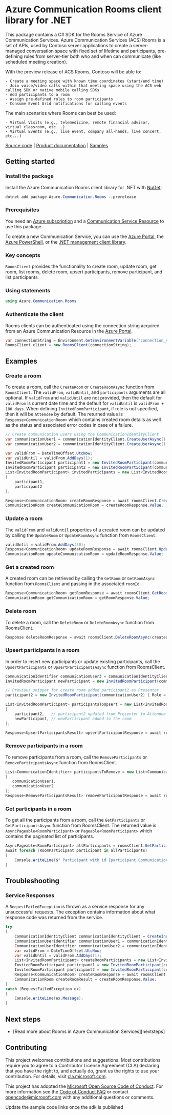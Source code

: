 # Azure Communication Rooms client library for .NET

This package contains a C# SDK for the Rooms Service of Azure Communication Services.
Azure Communication Services (ACS) Rooms is a set of APIs, used by Contoso server applications to create a server-managed conversation space with fixed set of lifetime and participants, pre-defining rules from server-tier both who and when can communicate (like scheduled meeting creation).

With the preview release of ACS Rooms, Contoso will be able to:

    - Create a meeting space with known time coordinates (start/end time)
    - Join voice/video calls within that meeting space using the ACS web calling SDK or native mobile calling SDKs
    - Add participants to a room
    - Assign pre-defined roles to room participants
    - Consume Event Grid notifications for calling events

The main scenarios where Rooms can best be used:

    - Virtual Visits (e.g., telemedicine, remote financial advisor, virtual classroom, etc...)
    - Virtual Events (e.g., live event, company all-hands, live concert, etc...)

[Source code][source] <!--| [Package (NuGet)][package]--> | [Product documentation][product_docs] | [Samples][source_samples]
## Getting started

### Install the package
Install the Azure Communication Rooms client library for .NET with [NuGet][nuget]:

```PowerShell
dotnet add package Azure.Communication.Rooms --prerelease
``` 

### Prerequisites
You need an [Azure subscription][azure_sub] and a [Communication Service Resource][communication_resource_docs] to use this package.

To create a new Communication Service, you can use the [Azure Portal][communication_resource_create_portal], the [Azure PowerShell][communication_resource_create_power_shell], or the [.NET management client library][communication_resource_create_net].

### Key concepts
`RoomsClient` provides the functionality to create room, update room, get room, list rooms, delete room, upsert participants, remove participant, and list participants.

### Using statements
```C# Snippet:Azure_Communication_Rooms_Tests_UsingStatements
using Azure.Communication.Rooms
```

### Authenticate the client
Rooms clients can be authenticated using the connection string acquired from an Azure Communication Resource in the [Azure Portal][azure_portal].

```C# Snippet:Azure_Communication_Rooms_Tests_Samples_CreateRoomsClient
var connectionString = Environment.GetEnvironmentVariable("connection_string") // Find your Communication Services resource in the Azure portal
RoomsClient client = new RoomsClient(connectionString);
```

## Examples
### Create a room
To create a room, call the `CreateRoom` or `CreateRoomAsync` function from `RoomsClient`.
The `validFrom`, `validUntil`, and `participants` arguments are all optional. If `validFrom` and `validUntil` are not provided, then the default for `validFrom` is current date time and the default for `validUntil` is `validFrom + 180 days`.
When defining `InvitedRoomParticipant`, if role is not specified, then it will be `Attendee` by default.
The returned value is `Response<CommunicationRoom>` which contains created room details as well as the status and associated error codes in case of a failure.

```C# Snippet:Azure_Communication_Rooms_Tests_Samples_CreateRoomAsync
// Create communication users using the CommunicationIdentityClient
var communicationUser1 = communicationIdentityClient.CreateUserAsync().Result.Value;
var communicationUser2 = communicationIdentityClient.CreateUserAsync().Result.Value;

var validFrom = DateTimeOffset.UtcNow;
var validUntil = validFrom.AddDays(1);
InvitedRoomParticipant participant1 = new InvitedRoomParticipant(communicationUser1); // If role is not provided, then it is set as Attendee by default
InvitedRoomParticipant participant2 = new InvitedRoomParticipant(communicationUser2) { Role = ParticipantRole.Presenter};
List<InvitedRoomParticipant> invitedParticipants = new List<InvitedRoomParticipant>
{
    participant1,
    participant2
};

Response<CommunicationRoom> createRoomResponse = await roomsClient.CreateRoomAsync(validFrom, validUntil, invitedParticipants);
CommunicationRoom createCommunicationRoom = createRoomResponse.Value;
```

### Update a room
The `validFrom` and `validUntil` properties of a created room can be updated by calling the `UpdateRoom` or `UpdateRoomAsync` function from `RoomsClient`.

```C# Snippet:Azure_Communication_Rooms_Tests_Samples_UpdateRoomAsync
validUntil = validFrom.AddDays(30);
Response<CommunicationRoom> updateRoomResponse = await roomsClient.UpdateRoomAsync(createdRoomId, validFrom, validUntil);
CommunicationRoom updateCommunicationRoom = updateRoomResponse.Value;
```

### Get a created room
A created room can be retrieved by calling the `GetRoom` or `GetRoomAsync` function from `RoomsClient` and passing in the associated `roomId`.

```C# Snippet:Azure_Communication_Rooms_Tests_Samples_GetRoomAsync
Response<CommunicationRoom> getRoomResponse = await roomsClient.GetRoomAsync(createdRoomId);
CommunicationRoom getCommunicationRoom = getRoomResponse.Value;
```

### Delete room
To delete a room, call the `DeleteRoom` or `DeleteRoomAsync` function from RoomsClient.
```C# Snippet:Azure_Communication_Rooms_Tests_Samples_DeleteRoomAsync
Response deleteRoomResponse = await roomsClient.DeleteRoomAsync(createdRoomId);
```

### Upsert participants in a room
In order to insert new participants or update existing participants, call the `UpsertParticipants` or `UpsertParticipantsAsync` function from RoomsClient.

```C# Snippet:Azure_Communication_Rooms_Tests_Samples_UpsertParticipants
CommunicationIdentifier communicationUser3 = communicationIdentityClient.CreateUserAsync().Result.Value;
InvitedRoomParticipant newParticipant = new InvitedRoomParticipant(communicationUser3) { Role = ParticipantRole.Consumer };

// Previous snippet for create room added participant2 as Presenter
participant2 = new InvitedRoomParticipant(communicationUser2) { Role = ParticipantRole.Attendee };

List<InvitedRoomParticipant> participantsToUpsert = new List<InvitedRoomParticipant>
{
    participant2,   // participant2 updated from Presenter to Attendee
    newParticipant, // newParticipant added to the room
};

Response<UpsertParticipantsResult> upsertParticipantResponse = await roomsClient.UpsertParticipantsAsync(createdRoomId, participantsToUpsert);
```

### Remove participants in a room
To remove participants from a room, call the `RemoveParticipants` or `RemoveParticipantsAsync` function from RoomsClient.

```C# Snippet:Azure_Communication_Rooms_Tests_Samples_RemoveParticipants
List<CommunicationIdentifier> participantsToRemove = new List<CommunicationIdentifier>
{
   communicationUser1,
   communicationUser2
};
Response<RemoveParticipantsResult> removeParticipantResponse = await roomsClient.RemoveParticipantsAsync(createdRoomId, participantsToRemove);
```


### Get participants in a room
To get all the participants from a room, call the `GetParticipants` or `GetParticipantsAsync` function from RoomsClient.
The returned value is `AsyncPageable<RoomParticipant>` or `Pageable<RoomParticipant>` which contains the paginated list of participants.
```C# Snippet:Azure_Communication_Rooms_Tests_Samples_GetParticipants
AsyncPageable<RoomParticipant> allParticipants = roomsClient.GetParticipantsAsync(createdRoomId);
await foreach (RoomParticipant participant in allParticipants)
{
    Console.WriteLine($" Participant with id {participant.CommunicationIdentifier.RawId} is a {participant.Role}");
}
```

## Troubleshooting
### Service Responses
A `RequestFailedException` is thrown as a service response for any unsuccessful requests. The exception contains information about what response code was returned from the service.
```C# Snippet:Azure_Communication_RoomsClient_Tests_Troubleshooting
try
{
    CommunicationIdentityClient communicationIdentityClient = CreateInstrumentedCommunicationIdentityClient();
    CommunicationUserIdentifier communicationUser1 = communicationIdentityClient.CreateUserAsync().Result.Value;
    CommunicationUserIdentifier communicationUser2 = communicationIdentityClient.CreateUserAsync().Result.Value;
    var validFrom = DateTimeOffset.UtcNow;
    var validUntil = validFrom.AddDays(1);
    List<InvitedRoomParticipant> createRoomParticipants = new List<InvitedRoomParticipant>();
    InvitedRoomParticipant participant1 = new InvitedRoomParticipant(communicationUser1) { Role = ParticipantRole.Presenter };
    InvitedRoomParticipant participant2 = new InvitedRoomParticipant(communicationUser2) { Role = ParticipantRole.Attendee };
    Response<CommunicationRoom> createRoomResponse = await roomsClient.CreateRoomAsync(validFrom, validUntil, createRoomParticipants);
    CommunicationRoom createRoomResult = createRoomResponse.Value;
}
catch (RequestFailedException ex)
{
    Console.WriteLine(ex.Message);
}
```

## Next steps
- [Read more about Rooms in Azure Communication Services][nextsteps]

## Contributing
This project welcomes contributions and suggestions. Most contributions require you to agree to a Contributor License Agreement (CLA) declaring that you have the right to, and actually do, grant us the rights to use your contribution. For details, visit [cla.microsoft.com][cla].

This project has adopted the [Microsoft Open Source Code of Conduct][coc]. For more information see the [Code of Conduct FAQ][coc_faq] or contact [opencode@microsoft.com][coc_contact] with any additional questions or comments.

<!-- LINKS -->
[azure_sub]: https://azure.microsoft.com/free/dotnet/
[azure_portal]: https://portal.azure.com
[cla]: https://cla.microsoft.com
[coc]: https://opensource.microsoft.com/codeofconduct/
[coc_faq]: https://opensource.microsoft.com/codeofconduct/faq/
[coc_contact]: mailto:opencode@microsoft.com
[communication_resource_docs]: https://docs.microsoft.com/azure/communication-services/quickstarts/create-communication-resource?tabs=windows&pivots=platform-azp
[communication_resource_create_portal]:  https://docs.microsoft.com/azure/communication-services/quickstarts/create-communication-resource?tabs=windows&pivots=platform-azp
[communication_resource_create_power_shell]: https://docs.microsoft.com/powershell/module/az.communication/new-azcommunicationservice
[communication_resource_create_net]: https://docs.microsoft.com/azure/communication-services/quickstarts/create-communication-resource?tabs=windows&pivots=platform-net
[nuget]: https://www.nuget.org/
[product_docs]: https://docs.microsoft.com/azure/communication-services/overview
[source]: https://github.com/Azure/azure-sdk-for-net/tree/main/sdk/communication/Azure.Communication.Rooms/src
[source_samples]: https://github.com/Azure/azure-sdk-for-net/tree/main/sdk/communication/Azure.Communication.Rooms/tests/Samples

<!-- TODO -->
Update the sample code links once the sdk is published
